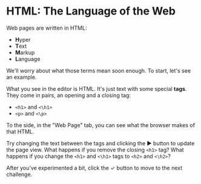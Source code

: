 # HTML: The Language of the Web

Web pages are written in HTML:

- **H**yper
- **T**ext
- **M**arkup
- **L**anguage

We'll worry about what those terms mean soon enough. To start, let's see an
example.

What you see in the editor is HTML. It's just text with some special **tags**.
They come in pairs, an opening and a closing tag:

- `<h1>` and `<\h1>`
- `<p>` and `<\p>`

To the side, in the "Web Page" tab, you can see what the browser makes of that HTML.

Try changing the text between the tags and clicking the ▶ button to update
the page view. What happens if you remove the closing `<h1>` tag? What happens
if you change the `<h1>` and `<\h1>` tags to `<h2>` and `<\h2>`?

After you've experimented a bit, click the ✓ button to move to the next challenge.
